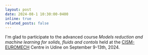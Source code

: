 ```yaml
---
layout: post
date: 2024-08-1 10:30:00-0400
inline: true
related_posts: false
---
```


I'm glad to participate to the advanced course *Models
reduction and machine learning for solids, fluids and contols* held at the
[CISM-EUROMECH](https://cism.it/en/) Centre in Udine on September 9-13th, 2024.
